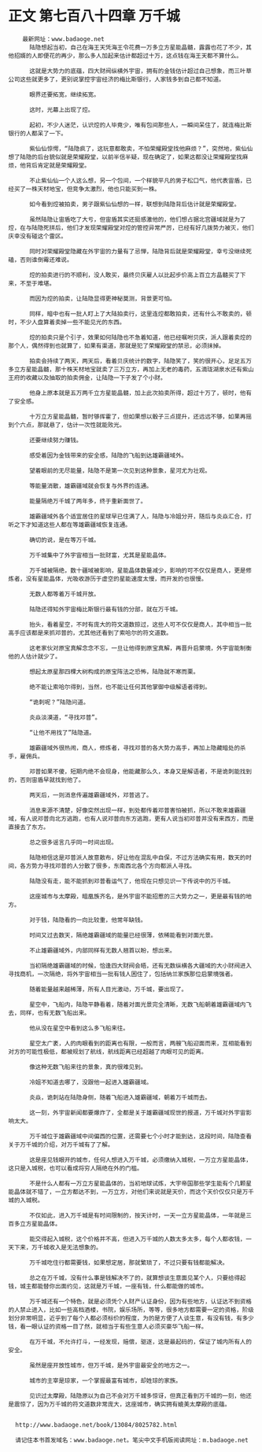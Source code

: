 # 正文 第七百八十四章 万千城
        最新网址：www.badaoge.net
          陆隐想起当初，自己在海王天凭海王令花费一万多立方星能晶髓，露露也花了不少，其他招婿的人即便花的再少，那么多人加起来估计都超过十万，这点钱在海王天都不算什么。
      
          这就是大势力的底蕴，四大财阀纵横外宇宙，拥有的金钱估计超过自己想象，而三叶草公司这些就更多了，更别说掌控宇宙经济的梅比斯银行，人家钱多到自己都不知道。
      
          眼界还要拓宽，继续拓宽。
      
          这时，光幕上出现了焢。
      
          起初，不少人迷茫，认识焢的人毕竟少，唯有包间那些人，一瞬间呆住了，就连梅比斯银行的人都呆了一下。
      
          紫仙仙惊愕，“陆隐疯了，这玩意都敢卖，不怕荣耀殿堂找他麻烦？”，突然地，紫仙仙想了陆隐的后台貌似就是荣耀殿堂，以前半信半疑，现在确定了，如果这都没让荣耀殿堂找麻烦，他背后肯定就是荣耀殿堂。
      
          不止紫仙仙一个人这么想，另一个包间，一个样貌平凡的男子松口气，他代表宙盾，已经买了一株天材地宝，但竞争太激烈，他也只能买到一株。
      
          如今看到焢被拍卖，男子跟紫仙仙想的一样，联想到陆隐背后估计就是荣耀殿堂。
      
          虽然陆隐让宙盾吃了大亏，但宙盾其实还挺感激他的，他们想占据北宫疆域就是为了焢，在与陆隐死拼后，他们才发现荣耀殿堂对焢的管控异常严厉，已经有好几拨势力被灭，他们庆幸没有碰这个雷区。
      
          同时对荣耀殿堂隐藏在外宇宙的力量有了忌惮，陆隐背后就是荣耀殿堂，幸亏没继续死磕，否则谁倒霉还难说。
      
          焢的拍卖进行的不顺利，没人敢买，最终贝庆雇人以比起步价高上百立方晶髓买了下来，不至于难堪。
      
          而因为焢的拍卖，让陆隐显得更神秘莫测，背景更可怕。
      
          同样，暗中也有一批人盯上了大陆拍卖行，这里连焢都敢拍卖，还有什么不敢卖的，顿时，不少人盘算着卖掉一些不能见光的东西。
      
          焢的拍卖只是个引子，效果如何陆隐也不急着知道，他已经嘱咐贝庆，派人跟着卖焢的那个人，偶然得到也就算了，如果有渠道，那就是犯了荣耀殿堂的禁忌，必须抹掉。
      
          拍卖会持续了两天，两天后，看着贝庆统计的数字，陆隐笑了，笑的很开心，足足五万多立方星能晶髓，那十株天材地宝就卖了三万立方，再加上无老的毒药，五滴珑湖泉水还有紫山王府的收藏以及抽取的拍卖佣金，让陆隐一下子发了个小财。
      
          他身上原本就是五万两千立方星能晶髓，加上此次拍卖所得，超过十万了，顿时，他有了安全感。
      
          十万立方星能晶髓，暂时够挥霍了，但如果想以骰子三点提升，还远远不够，如果再摇到个六点，那就悬了，估计一次性就能败光。
      
          还要继续努力赚钱。
      
          感受着因为金钱带来的安全感，陆隐的飞船到达雄霸疆域外。
      
          望着眼前的无尽能量，陆隐不是第一次见到这种景象，星河尤为壮观。
      
          等能量消散，雄霸疆域就会恢复与外界的连通。
      
          能量隔绝万千城了两年多，终于重新面世了。
      
          雄霸疆域外各个适宜居住的星球早已住满了人，陆隐与冷姐分开，随后与炎焱汇合，打听之下才知道这些人都在等雄霸疆域恢复连通。
      
          确切的说，是在等万千城。
      
          万千城集中了外宇宙相当一批财富，尤其是星能晶体。
      
          万千城被隔绝，数十疆域被影响，星能晶体数量减少，影响的可不仅仅是商人，更是修炼者，没有星能晶体，光吸收游历于虚空的星能速度太慢，而开发的也很慢。
      
          无数人都等着万千城开放。
      
          陆隐还得知外宇宙梅比斯银行最有钱的分部，就在万千城。
      
          抬头，看着星空，不时有庞大的符文道数掠过，这些人可不仅仅是商人，其中相当一批高手应该都是来抓邓普的，尤其他还看到了索哈尔的符文道数。
      
          这老家伙对原宝真解念念不忘，一旦让他得到原宝真解，再晋升启蒙境，外宇宙能制衡他的人估计就少了。
      
          想起太原星那四棵大树构成的原宝阵法之恐怖，陆隐就不寒而栗。
      
          绝不能让索哈尔得到，当然，也不能让任何其他掌御中级解语者得到。
      
          “诡刺呢？”陆隐问道。
      
          炎焱淡漠道，“寻找邓普”。
      
          “让他不用找了”陆隐道。
      
          雄霸疆域外很热闹，商人，修炼者，寻找邓普的各大势力高手，再加上隐藏暗处的杀手，雇佣兵。
      
          邓普如果不傻，短期内绝不会现身，他能藏那么久，本身又是解语者，不是诡刺能找到的，否则宙盾早就找到他了。
      
          两天后，一则消息传遍雄霸疆域外，邓普逃了。
      
          消息来源不清楚，好像突然出现一样，到处都传着邓普害怕被抓，所以不敢来雄霸疆域，有人说邓普向北方逃跑，也有人说邓普向东方逃跑，更有人说当初邓普并没有来西方，而是直接去了东方。
      
          总之很多谣言几乎同一时间出现。
      
          陆隐相信这是邓普派人故意散布，好让他在混乱中自保，不过方法确实有用，数天的时间，各方势力寻找邓普的人分散了很多，东南西北各个方向都派人寻找。
      
          陆隐没有走，能不能抓到邓普看运气了，他现在只想见识一下传说中的万千城。
      
          这座城市与太摩殿，暗凰族齐名，是外宇宙不能招惹的三大势力之一，更是最有钱的地方。
      
          对于钱，陆隐看的一向比较重，他常年缺钱。
      
          时间又过去数天，隔绝雄霸疆域的能量已经很薄，依稀能看到对面光景。
      
          不止雄霸疆域外，内部同样有无数人翘首以盼，想出来。
      
          当初隔绝雄霸疆域的时候，恰逢四大财阀会晤，还有无数纵横各大疆域的大小财阀进入寻找商机，一次隔绝，将外宇宙相当一批有钱人困住了，包括纳兰家族那位启蒙境强者。
      
          随着能量越来越稀薄，所有人目光激动，万千城，要出现了。
      
          星空中，飞船内，陆隐平静看着，随着对面光景完全清晰，无数飞船朝着雄霸疆域内飞去，同样，也有无数飞船出来。
      
          他从没在星空中看到这么多飞船来往。
      
          星空太广袤，人的肉眼看到的距离也有限，一般而言，两艘飞船迎面而来，互相能看到对方的可能性极低，都被规划了航线，航线距离已经超越了肉眼可见的距离。
      
          像这种无数飞船来往的景象，真的很难见到。
      
          冷姐不知道去哪了，没跟他一起进入雄霸疆域。
      
          炎焱，诡刺站在陆隐身侧，随着飞船进入雄霸疆域，朝着万千城而去。
      
          这一刻，外宇宙新闻都要爆炸了，全都是关于雄霸疆域现世的报道，万千城对外宇宙影响太大。
      
          万千城位于雄霸疆域中间偏西的位置，还需要七个小时才能到达，这段时间，陆隐查看关于万千城的介绍，对万千城有了了解。
      
          这是座见钱眼开的城市，任何人想进入万千城，必须缴纳入城税，一万立方星能晶体，这只是入城税，也可以看成将穷人隔绝在外的门槛。
      
          不是什么人都有一万立方星能晶体的，当初地球试炼，大宇帝国那些学生能有个几颗星能晶体就不错了，一立方都达不到，一万立方，对他们来说就是天价，而这个天价仅仅只是万千城的入城税。
      
          不仅如此，进入万千城是有时间限制的，按天计时，一天一立方星能晶体，一年就是三百多立方星能晶体。
      
          能交得起入城税，这个价格并不高，但进入万千城的人数太多太多，每个人都收钱，一天下来，万千城收入是无法想象的。
      
          万千城吃住行都需要钱，如果想定居，那就繁琐了，不过只要有钱都能解决。
      
          总之在万千城，没有什么事是钱解决不了的，就算想谈生意面见某个人，只要给得起钱，城主都能替你出面约见，这就是万千城，一座有钱，什么都能做的城市。
      
          万千城还有一个特色，就是必须凭个人财产认证身份，因为有些地方，认证达不到资格的人禁止进入，比如一些高档酒楼，书院，娱乐场所，等等，很多地方都需要一定的资格，阶级划分非常明显，近乎到了每个人都必须标价的程度，为的是方便了人谈生意，有没有钱，有多少钱，看一眼认证的资格一目了然，就相当于有些生意人必须买豪华飞船一样。
      
          在万千城，不允许打斗，一经发现，赔偿，驱逐，这是最起码的，保证了城内所有人的安全。
      
          虽然是座开放性城市，但万千城，是外宇宙最安全的地方之一。
      
          城市的主宰是琼家，一个掌握最富有城市，却姓琼的家族。
      
          见识过太摩殿，陆隐原以为自己不会对万千城多惊讶，但真正看到万千城的一刻，他还是震惊了，因为万千城的符文道数非常庞大，这座城市，确实拥有媲美太摩殿的底蕴。
      
      
      http://www.badaoge.net/book/13084/8025782.html
      
      请记住本书首发域名：www.badaoge.net。笔尖中文手机版阅读网址：m.badaoge.net
